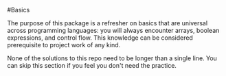 #Basics

The purpose of this package is a refresher on basics that are universal across programming languages: you will always encounter arrays, boolean expressions, and control flow. This knowledge can be considered prerequisite to project work of any kind.

None of the solutions to this repo need to be longer than a single line. You can skip this section if you feel you don't need the practice.